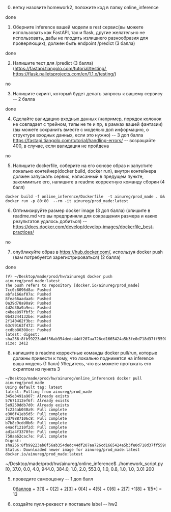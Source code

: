  
0) ветку назовите homework2, положите код в папку online_inference

done

1) Оберните inference вашей модели в rest сервис(вы можете использовать как FastAPI, так и flask, другие желательно не использовать, дабы не плодить излишнего разнообразия для проверяющих), должен быть endpoint /predict (3 балла)

done

2) Напишите тест для /predict  (3 балла) (https://fastapi.tiangolo.com/tutorial/testing/, https://flask.palletsprojects.com/en/1.1.x/testing/)

 no
 
3) Напишите скрипт, который будет делать запросы к вашему сервису -- 2 балла

done

4) Сделайте валидацию входных данных (например, порядок колонок не совпадает с трейном, типы не те и пр, в рамках вашей фантазии)  (вы можете сохранить вместе с моделью доп информацию, о структуре входных данных, если это нужно) -- 3 доп балла
https://fastapi.tiangolo.com/tutorial/handling-errors/ -- возращайте 400, в случае, если валидация не пройдена

no

5) Напишите dockerfile, соберите на его основе образ и запустите локально контейнер(docker build, docker run), внутри контейнера должен запускать сервис, написанный в предущем пункте, закоммитьте его, напишите в readme корректную команду сборки (4 балл)

```
docker build -f online_inference/Dockerfile  -t ainureg/prod_made . &&  docker run -p 80:80  --rm -it ainureg/prod_made:latest

```
6) Оптимизируйте размер docker image (3 доп балла) (опишите в readme.md что вы предприняли для сокращения размера и каких результатов удалось добиться)  -- https://docs.docker.com/develop/develop-images/dockerfile_best-practices/

no

7) опубликуйте образ в https://hub.docker.com/, используя docker push (вам потребуется зарегистрироваться) (2 балла)

done
```
(V) ~/Desktop/made/prod/hw/ainureg$ docker push ainureg/prod_made:latest
The push refers to repository [docker.io/ainureg/prod_made]
7cc0c8096d8a: Pushed 
abfa166af07a: Pushed 
8fea66aadaa6: Pushed 
0a39d78a90a9: Pushed 
4d2d30a9a9ec: Pushed 
c4bee897fbf3: Pushed 
0b42244132be: Pushed 
2f140462f3bc: Pushed 
63c99163f472: Pushed 
ccdbb80308cc: Pushed 
latest: digest: sha256:8fb99223ab6f56ab354dedc44df207aa726cd1665424a5b3fe0d718d37ff5590 size: 2412
```

8) напишите в readme корректные команды docker pull/run, которые должны привести к тому, что локально поднимется на inference ваша модель (1 балл)
Убедитесь, что вы можете протыкать его скриптом из пункта 3
```
~/Desktop/made/prod/hw/ainureg/online_inference$ docker pull ainureg/prod_made
Using default tag: latest
latest: Pulling from ainureg/prod_made
345e3491a907: Already exists 
57671312ef6f: Already exists 
5e9250ddb7d0: Already exists 
fc234ab040a9: Pull complete 
e306f41eb5d5: Pull complete 
3d79887106c8: Pull complete 
b7b8c9cdd0b6: Pull complete 
e4adf1210f2d: Pull complete 
ad1a4f3370fe: Pull complete 
758aa62cac7e: Pull complete 
Digest: sha256:8fb99223ab6f56ab354dedc44df207aa726cd1665424a5b3fe0d718d37ff5590
Status: Downloaded newer image for ainureg/prod_made:latest
docker.io/ainureg/prod_made:latest
```

~/Desktop/made/prod/hw/ainureg/online_inference$ ./homework_script.py 
[0, 37.0, 0.0, 4.0, 944.0, 384.0, 1.0, 2.0, 553.0, 1.0, 0.8, 1.0, 1.0, 3.0]
200

5) проведите самооценку -- 1 доп балл

   0[баллов](0[задание] ) + 3[1] + 0[2] + 2[3] + 0[4] + 4[5] + 0[6] + 2[7] +1[8] + 1[5*] = 13 
   
6) создайте пулл-реквест и поставьте label -- hw2 
